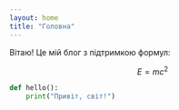 ```yaml
---
layout: home
title: "Головна"
---
```


Вітаю! Це мій блог з підтримкою формул:

$$
E = mc^2
$$

```python
def hello():
    print("Привіт, світ!")
```
